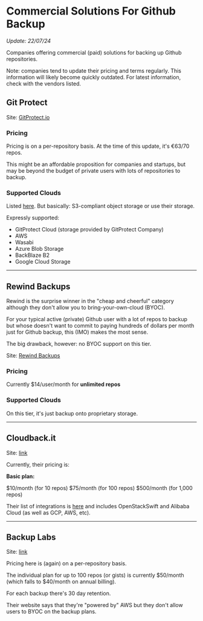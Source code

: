 # Commercial Solutions For Github Backup 

*Update: 22/07/24*

Companies offering commercial (paid) solutions for backing up Github repositories. 

Note: companies tend to update their pricing and terms regularly. This information will likely become quickly outdated. For latest information, check with the vendors listed.

## Git Protect 

Site: [GitProtect.io](https://www.gitprotect.io)

### Pricing

Pricing is on a per-repository basis. At the time of this update, it's €63/70 repos. 

This might be an affordable proposition for companies and startups, but may be beyond the budget of private users with lots of repositories to backup.

### Supported Clouds

Listed [here](https://helpcenter.gitprotect.io/deployment-and-the-storage-overview/storage-backup-destination/cloud-storage). But basically: S3-compliant object storage or use their storage. 

Expressly supported:

- GitProtect Cloud (storage provided by GitProtect Company)
- AWS
- Wasabi
- Azure Blob Storage
- BackBlaze B2
- Google Cloud Storage

---

## Rewind Backups

Rewind is the surprise winner in the "cheap and cheerful" category although they don't allow you to bring-your-own-cloud (BYOC).

For your typical active (private) Github user with a lot of repos to backup but whose doesn't want to commit to paying hundreds of dollars per month just for Github backup, this (IMO) makes the most sense.

The big drawback, however: no BYOC support on this tier. 

Site: [Rewind Backups](https://rewind.com/products/backups/github/)

### Pricing

Currently $14/user/month for **unlimited repos**

### Supported Clouds

On this tier, it's just backup onto proprietary storage.

---

## Cloudback.it

Site: [link](https://cloudback.it/pricing)

Currently, their pricing is:

**Basic plan:**

$10/month (for 10 repos)
$75/month (for 100 repos)
$500/month (for 1,000 repos)

Their list of integrations is [here](https://cloudback.it/integrations) and includes OpenStackSwift and Alibaba Cloud (as well as GCP, AWS, etc).

---

## Backup Labs

Site: [link](https://backuplabs.io/integrations/github-backup/)

Pricing here is (again) on a per-repository basis.

The individual plan for up to 100 repos (or gists) is currently $50/month (which falls to $40/month on annual billing).

For each backup there's 30 day retention.

Their website says that they're "powered by" AWS but they don't allow users to BYOC on the backup plans.